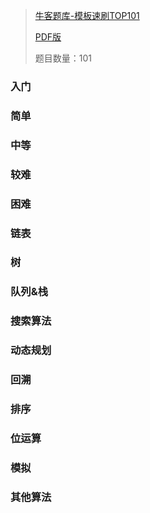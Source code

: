 > [牛客题库-模板速刷TOP101](https://www.nowcoder.com/ta/format-top101)
>
> [PDF版](top101.pdf)
>
> 题目数量：101

<!-- tabs:start -->

### **入门**

### **简单**

### **中等**

### **较难**

### **困难**

<!-- tabs:end -->

<!-- tabs:start -->

### **链表**

### **树**

### **队列&栈**

### **搜索算法**

### **动态规划**

### **回溯**

### **排序**

### **位运算**

### **模拟**

### **其他算法**

<!-- tabs:end -->
